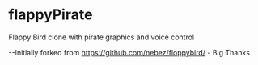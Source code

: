 # flappyPirate
Flappy Bird clone with pirate graphics and voice control

--Initially forked from https://github.com/nebez/floppybird/ - Big Thanks
